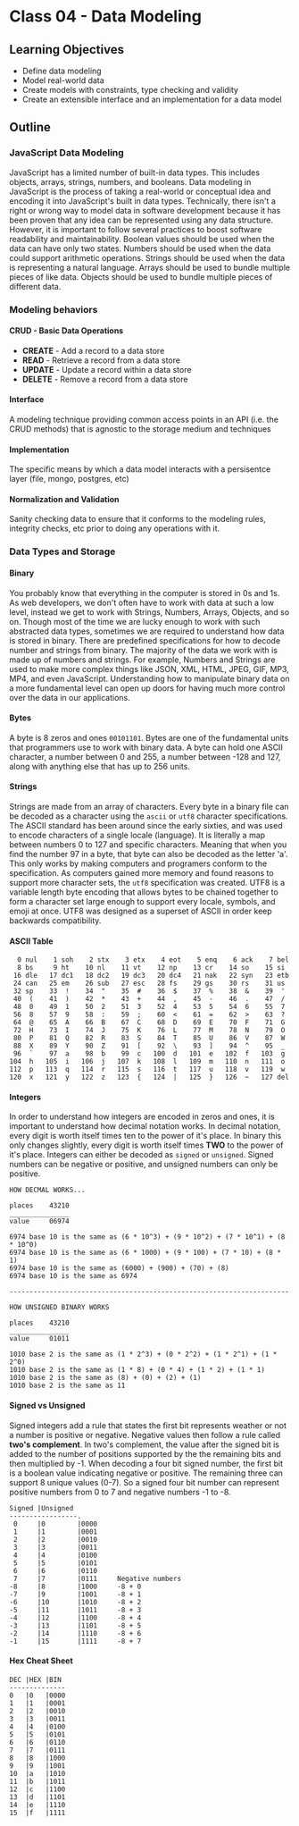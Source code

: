 # Class 04 - Data Modeling

## Learning Objectives

- Define data modeling
- Model real-world data
- Create models with constraints, type checking and validity
- Create an extensible interface and an implementation for a data model

## Outline

### JavaScript Data Modeling

JavaScript has a limited number of built-in data types. This includes objects, arrays, strings, numbers, and booleans. Data modeling in JavaScript is the process of taking a real-world or conceptual idea and encoding it into JavaScript's built in data types. Technically, there isn't a right or wrong way to model data in software development because it has been proven that any idea can be represented using any data structure. However, it is important to follow several practices to boost software readability and maintainability. Boolean values should be used when the data can have only two states. Numbers should be used when the data could support arithmetic operations. Strings should be used when the data is representing a natural language. Arrays should be used to bundle multiple pieces of like data. Objects should be used to bundle multiple pieces of different data.

### Modeling behaviors

#### CRUD - Basic Data Operations

- **CREATE** - Add a record to a data store
- **READ** - Retrieve a record from a data store
- **UPDATE** - Update a record within a data store
- **DELETE** - Remove a record from a data store

#### Interface

A modeling technique providing common access points in an API (i.e. the CRUD methods) that is agnostic to the storage medium and techniques

#### Implementation

The specific means by which a data model interacts with a persisentce layer (file, mongo, postgres, etc)

#### Normalization and Validation

Sanity checking data to ensure that it conforms to the modeling rules, integrity checks, etc prior to doing any operations with it.

### Data Types and Storage

#### Binary

You probably know that everything in the computer is stored in 0s and 1s. As web developers, we don't often have to work with data at such a low level, instead we get to work with Strings, Numbers, Arrays, Objects, and so on. Though most of the time we are lucky enough to work with such abstracted data types, sometimes we are required to understand how data is stored in binary. There are predefined specifications for how to decode number and strings from binary. The majority of the data we work with is made up of numbers and strings. For example, Numbers and Strings are used to make more complex things like JSON, XML, HTML, JPEG, GIF, MP3, MP4, and even JavaScript. Understanding how to manipulate binary data on a more fundamental level can open up doors for having much more control over the data in our applications.

#### Bytes

A byte is 8 zeros and ones `00101101`. Bytes are one of the fundamental units that programmers use to work with binary data. A byte can hold one ASCII character, a number between 0 and 255, a number between -128 and 127, along with anything else that has up to 256 units.

#### Strings

Strings are made from an array of characters. Every byte in a binary file can be decoded as a character using the `ascii` or `utf8` character specifications. The ASCII standard has been around since the early sixties, and was used to encode characters of a single locale (language). It is literally a map between numbers 0 to 127 and specific characters. Meaning that when you find the number 97 in a byte, that byte can also be decoded as the letter 'a'. This only works by making computers and programers conform to the specification. As computers gained more memory and found reasons to support more character sets, the `utf8` specification was created. UTF8 is a variable length byte encoding that allows bytes to be chained together to form a character set large enough to support every locale, symbols, and emoji at once. UTF8 was designed as a superset of ASCII in order keep backwards compatibility.

#### ASCII Table

```
  0 nul    1 soh    2 stx    3 etx    4 eot    5 enq    6 ack    7 bel
  8 bs     9 ht    10 nl    11 vt    12 np    13 cr    14 so    15 si
 16 dle   17 dc1   18 dc2   19 dc3   20 dc4   21 nak   22 syn   23 etb
 24 can   25 em    26 sub   27 esc   28 fs    29 gs    30 rs    31 us
 32 sp    33  !    34  "    35  #    36  $    37  %    38  &    39  '
 40  (    41  )    42  *    43  +    44  ,    45  -    46  .    47  /
 48  0    49  1    50  2    51  3    52  4    53  5    54  6    55  7
 56  8    57  9    58  :    59  ;    60  <    61  =    62  >    63  ?
 64  @    65  A    66  B    67  C    68  D    69  E    70  F    71  G
 72  H    73  I    74  J    75  K    76  L    77  M    78  N    79  O
 80  P    81  Q    82  R    83  S    84  T    85  U    86  V    87  W
 88  X    89  Y    90  Z    91  [    92  \    93  ]    94  ^    95  _
 96  `    97  a    98  b    99  c   100  d   101  e   102  f   103  g
104  h   105  i   106  j   107  k   108  l   109  m   110  n   111  o
112  p   113  q   114  r   115  s   116  t   117  u   118  v   119  w
120  x   121  y   122  z   123  {   124  |   125  }   126  ~   127 del
```

#### Integers

In order to understand how integers are encoded in zeros and ones, it is important to understand how decimal notation works. In decimal notation, every digit is worth itself times ten to the power of it's place. In binary this only changes slightly, every digit is worth itself times **TWO** to the power of it's place. Integers can either be decoded as `signed` or `unsigned`. Signed numbers can be negative or positive, and unsigned numbers can only be positive.

```
HOW DECMAL WORKS...

places    43210
_______________
value     06974

6974 base 10 is the same as (6 * 10^3) + (9 * 10^2) + (7 * 10^1) + (8 * 10^0)
6974 base 10 is the same as (6 * 1000) + (9 * 100) + (7 * 10) + (8 * 1)
6974 base 10 is the same as (6000) + (900) + (70) + (8)
6974 base 10 is the same as 6974

----------------------------------------------------------------------

HOW UNSIGNED BINARY WORKS

places    43210
_______________
value     01011

1010 base 2 is the same as (1 * 2^3) + (0 * 2^2) + (1 * 2^1) + (1 * 2^0)
1010 base 2 is the same as (1 * 8) + (0 * 4) + (1 * 2) + (1 * 1)
1010 base 2 is the same as (8) + (0) + (2) + (1)
1010 base 2 is the same as 11
```

#### Signed vs Unsigned

Signed integers add a rule that states the first bit represents weather or not a number is positive or negative. Negative values then follow a rule called **two's complement**. In two's complement, the value after the signed bit is added to the number of positions supported by the the remaining bits and then multiplied by -1. When decoding a four bit signed number, the first bit is a boolean value indicating negative or positive. The remaining three can support 8 unique values (0-7). So a signed four bit number can represent positive numbers from 0 to 7 and negative numbers -1 to -8.

```
Signed |Unsigned
-----------------.
 0     |0        |0000
 1     |1        |0001
 2     |2        |0010
 3     |3        |0011
 4     |4        |0100
 5     |5        |0101
 6     |6        |0110
 7     |7        |0111     Negative numbers
-8     |8        |1000     -8 + 0
-7     |9        |1001     -8 + 1
-6     |10       |1010     -8 + 2
-5     |11       |1011     -8 + 3
-4     |12       |1100     -8 + 4
-3     |13       |1101     -8 + 5
-2     |14       |1110     -8 + 6
-1     |15       |1111     -8 + 7
```

#### Hex Cheat Sheet

```text
DEC |HEX |BIN
--------------
0   |0   |0000
1   |1   |0001
2   |2   |0010
3   |3   |0011
4   |4   |0100
5   |5   |0101
6   |6   |0110
7   |7   |0111
8   |8   |1000
9   |9   |1001
10  |a   |1010
11  |b   |1011
12  |c   |1100
13  |d   |1101
14  |e   |1110
15  |f   |1111
```
